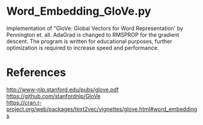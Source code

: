 # Word_Embedding_GloVe.py
Implementation of "GloVe: Global Vectors for Word Representation' by Pennington et. all. AdaGrad is changed to RMSPROP for the gradient descent. The program is written for educational purposes, further optimization is required to increase speed and performance. 

# References 
http://www-nlp.stanford.edu/pubs/glove.pdf<br>
https://github.com/stanfordnlp/GloVe<br>
https://cran.r-project.org/web/packages/text2vec/vignettes/glove.html#word_embeddings
